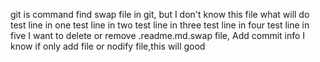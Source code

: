 git is command
find swap file in git,
but I don't know this file what will do
test line in one 
test line in two 
test line in three
test line in four
test line in five
I want to delete or remove .readme.md.swap file,
Add commit info
I know if only add file or nodify file,this will good
